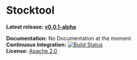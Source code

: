 Stocktool
====

**Latest release: [v0.0.1-alpha](https://github.com/ixidion/stocktool/releases/tag/v0.0.1-alpha)**

**Documentation:** No Documentation at the moment<br/>
**Continuous Integration:** [![Build Status](https://travis-ci.org/ixidion/stocktool.svg?branch=master)](https://travis-ci.org/ixidion/stocktool) <br/>
**License:** [Apache 2.0](http://www.apache.org/licenses/LICENSE-2.0)

